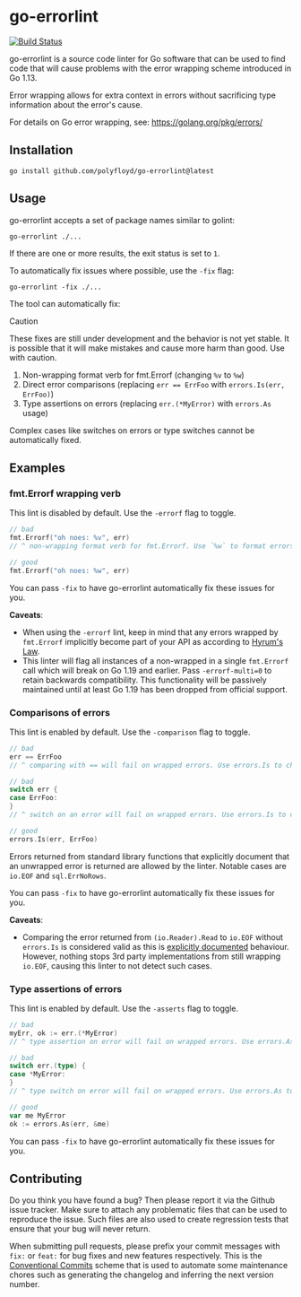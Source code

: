 go-errorlint
============

[![Build Status](https://github.com/polyfloyd/go-errorlint/workflows/CI/badge.svg)](https://github.com/polyfloyd/go-errorlint/actions)

go-errorlint is a source code linter for Go software that can be used to find
code that will cause problems with the error wrapping scheme introduced in Go
1.13.

Error wrapping allows for extra context in errors without sacrificing type
information about the error's cause.

For details on Go error wrapping, see: https://golang.org/pkg/errors/

## Installation
```
go install github.com/polyfloyd/go-errorlint@latest
```

## Usage
go-errorlint accepts a set of package names similar to golint:
```
go-errorlint ./...
```
If there are one or more results, the exit status is set to `1`.

To automatically fix issues where possible, use the `-fix` flag:
```
go-errorlint -fix ./...
```

The tool can automatically fix:

> [!CAUTION]
> These fixes are still under development and the behavior is not yet stable.
> It is possible that it will make mistakes and cause more harm than good.
> Use with caution.

1. Non-wrapping format verb for fmt.Errorf (changing `%v` to `%w`)
2. Direct error comparisons (replacing `err == ErrFoo` with `errors.Is(err, ErrFoo)`)
3. Type assertions on errors (replacing `err.(*MyError)` with `errors.As` usage)

Complex cases like switches on errors or type switches cannot be automatically fixed.


## Examples

### fmt.Errorf wrapping verb
This lint is disabled by default. Use the `-errorf` flag to toggle.
```go
// bad
fmt.Errorf("oh noes: %v", err)
// ^ non-wrapping format verb for fmt.Errorf. Use `%w` to format errors

// good
fmt.Errorf("oh noes: %w", err)
```

You can pass `-fix` to have go-errorlint automatically fix these issues for you.

**Caveats**:
* When using the `-errorf` lint, keep in mind that any errors wrapped by
  `fmt.Errorf` implicitly become part of your API as according to [Hyrum's
  Law](https://github.com/dwmkerr/hacker-laws#hyrums-law-the-law-of-implicit-interfaces).
* This linter will flag all instances of a non-wrapped in a single `fmt.Errorf` call which will
  break on Go 1.19 and earlier. Pass `-errorf-multi=0` to retain backwards compatibility. This
  functionality will be passively maintained until at least Go 1.19 has been dropped from official
  support.

### Comparisons of errors
This lint is enabled by default. Use the `-comparison` flag to toggle.
```go
// bad
err == ErrFoo
// ^ comparing with == will fail on wrapped errors. Use errors.Is to check for a specific error

// bad
switch err {
case ErrFoo:
}
// ^ switch on an error will fail on wrapped errors. Use errors.Is to check for specific errors

// good
errors.Is(err, ErrFoo)
```

Errors returned from standard library functions that explicitly document that
an unwrapped error is returned are allowed by the linter. Notable cases are
`io.EOF` and `sql.ErrNoRows`.

You can pass `-fix` to have go-errorlint automatically fix these issues for you.

**Caveats**:
* Comparing the error returned from `(io.Reader).Read` to `io.EOF` without
  `errors.Is` is considered valid as this is
  [explicitly documented](https://golang.org/pkg/io/#Reader) behaviour.
  However, nothing stops 3rd party implementations from still wrapping
  `io.EOF`, causing this linter to not detect such cases.

### Type assertions of errors
This lint is enabled by default. Use the `-asserts` flag to toggle.
```go
// bad
myErr, ok := err.(*MyError)
// ^ type assertion on error will fail on wrapped errors. Use errors.As to check for specific errors

// bad
switch err.(type) {
case *MyError:
}
// ^ type switch on error will fail on wrapped errors. Use errors.As to check for specific errors

// good
var me MyError
ok := errors.As(err, &me)
```

You can pass `-fix` to have go-errorlint automatically fix these issues for you.

## Contributing

Do you think you have found a bug? Then please report it via the Github issue tracker. Make sure to
attach any problematic files that can be used to reproduce the issue. Such files are also used to
create regression tests that ensure that your bug will never return.

When submitting pull requests, please prefix your commit messages with `fix:` or `feat:` for bug
fixes and new features respectively. This is the
[Conventional Commits](https://www.conventionalcommits.org/en/v1.0.0/) scheme that is used to
automate some maintenance chores such as generating the changelog and inferring the next version
number.
